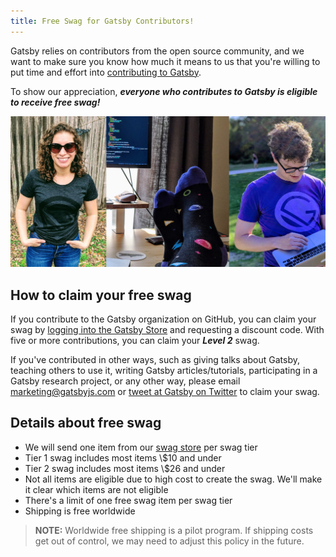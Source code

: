 ```yaml
---
title: Free Swag for Gatsby Contributors!
---
```


Gatsby relies on contributors from the open source community, and we want to make sure you know how much it means to us that you're willing to put time and effort into [contributing to Gatsby](/contributing/how-to-contribute/).

To show our appreciation, _**everyone who contributes to Gatsby is eligible to receive free swag!**_

![Gatsby contributors wearing swag.](./images/gatsby-swag.jpg)

## How to claim your free swag

If you contribute to the Gatsby organization on GitHub, you can claim your swag by [logging into the Gatsby Store](https://store.gatsbyjs.org/) and requesting a discount code. With five or more contributions, you can claim your _**Level 2**_ swag.

If you've contributed in other ways, such as giving talks about Gatsby, teaching others to use it, writing Gatsby articles/tutorials, participating in a Gatsby research project, or any other way, please email [marketing@gatsbyjs.com](mailto:marketing@gatsbyjs.com) or [tweet at Gatsby on Twitter](https://twitter.com/gatsbyjs) to claim your swag.

## Details about free swag

-   We will send one item from our [swag store](https://store.gatsbyjs.org/) per swag tier
-   Tier 1 swag includes most items \\$10 and under
-   Tier 2 swag includes most items \\$26 and under
-   Not all items are eligible due to high cost to create the swag. We'll make it clear which items are not eligible
-   There's a limit of one free swag item per swag tier
-   Shipping is free worldwide

> **NOTE:** Worldwide free shipping is a pilot program. If shipping costs get out of control, we may need to adjust this policy in the future.
